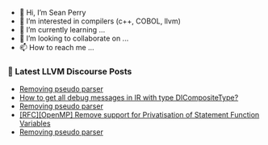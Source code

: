 - 👋 Hi, I’m Sean Perry
- 👀 I’m interested in compilers (c++, COBOL, llvm)
- 🌱 I’m currently learning ...
- 💞️ I’m looking to collaborate on ...
- 📫 How to reach me ...

<!---
s66perry/s66perry is a ✨ special ✨ repository because its `README.md` (this file) appears on your GitHub profile.
You can click the Preview link to take a look at your changes.
--->
### 📕 Latest LLVM Discourse Posts

<!-- DISCOURSE-LLVM:START -->
- [Removing pseudo parser](https://discourse.llvm.org/t/removing-pseudo-parser/71131#post_11)
- [How to get all debug messages in IR with type DICompositeType?](https://discourse.llvm.org/t/how-to-get-all-debug-messages-in-ir-with-type-dicompositetype/81315#post_1)
- [Removing pseudo parser](https://discourse.llvm.org/t/removing-pseudo-parser/71131#post_10)
- [[RFC][OpenMP] Remove support for Privatisation of Statement Function Variables](https://discourse.llvm.org/t/rfc-openmp-remove-support-for-privatisation-of-statement-function-variables/81138#post_10)
- [Removing pseudo parser](https://discourse.llvm.org/t/removing-pseudo-parser/71131#post_9)
<!-- DISCOURSE-LLVM:END -->
